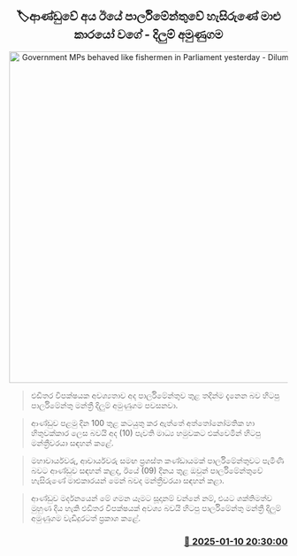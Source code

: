 <p align='center'><b><h2 align='center' title='Government MPs behaved like fishermen in Parliament yesterday - Dilum Amunugama'>🏷ආණ්ඩුවේ අය ඊයේ පාර්ලිමේන්තුවේ හැසිරුණේ මාළු කාරයෝ වගේ - දිලුම් අමුණුගම</h2></b></p>
<p align='center'><img src='https://helakuru.sgp1.cdn.digitaloceanspaces.com/esana/images/lib/dilum-amunugama-media-yy.jpg' width='600' alt='Government MPs behaved like fishermen in Parliament yesterday - Dilum Amunugama'></p>

> එඩිතර විපක්ෂයක අවශ්‍යතාව අද පාර්ලිමේන්තුව තුළ තදින්ම දැනෙන බව හිටපු පාර්ලිමේන්තු මන්ත්‍රී දිලුම් අමුණුගම පවසනවා.

> ආණ්ඩුව පළමු දින 100 තුළ කටයුතු කර ඇත්තේ අත්තෝනෝමතික හා හිතුවක්කාර ලෙස බවයි අද (10) පැවති මාධ්‍ය හමුවකට එක්වෙමින් හිටපු මන්ත්‍රීවරයා සඳහන් කළේ.

> මහාචාර්යවරු, ආචාර්යවරු සමඟ ප්‍රශස්ත කණ්ඩායමක් පාර්ලිමේන්තුවට පැමිණි බවට ආණ්ඩුව සඳහන් කළද, ඊයේ (09) දිනය තුළ ඔවුන් පාර්ලිමේන්තුවේ හැසිරුණේ මාළුකාරයන් මෙන් බවද මන්ත්‍රීවරයා සඳහන් කළා.

> ආණ්ඩුව මර්දනයෙන් මේ ගමන යෑමට සූදානම් වන්නේ නම්, එයට ශක්තිමත්ව මුහුණ දිය හැකි එඩිතර විපක්ෂයක් අවශ්‍ය බවයි හිටපු පාර්ලිමේන්තු මන්ත්‍රී දිලුම් අමුණුගම වැඩිදුරටත් ප්‍රකාශ කළේ. 



<h3 align='right'><a href='https://www.helakuru.lk/esana/p/106507/'>📅 2025-01-10 20:30:00</a></h3>
